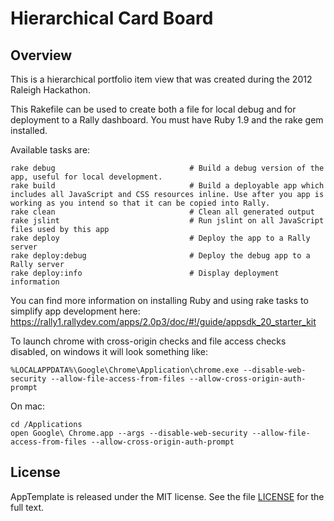 Hierarchical Card Board
=======================

## Overview
This is a hierarchical portfolio item view that was created during the 2012 Raleigh Hackathon.

This Rakefile can be used to create both a file for local debug and for deployment to a Rally dashboard. You must have Ruby 1.9 and the rake gem installed.

Available tasks are:

    rake debug                              # Build a debug version of the app, useful for local development. 
    rake build                              # Build a deployable app which includes all JavaScript and CSS resources inline. Use after you app is working as you intend so that it can be copied into Rally.
    rake clean                              # Clean all generated output
    rake jslint                             # Run jslint on all JavaScript files used by this app
    rake deploy                             # Deploy the app to a Rally server
    rake deploy:debug                       # Deploy the debug app to a Rally server
    rake deploy:info                        # Display deployment information
    
You can find more information on installing Ruby and using rake tasks to simplify app development here: https://rally1.rallydev.com/apps/2.0p3/doc/#!/guide/appsdk_20_starter_kit

To launch chrome with cross-origin checks and file access checks disabled, on windows it will look something like:

    %LOCALAPPDATA%\Google\Chrome\Application\chrome.exe --disable-web-security --allow-file-access-from-files --allow-cross-origin-auth-prompt

On mac:

    cd /Applications
    open Google\ Chrome.app --args --disable-web-security --allow-file-access-from-files --allow-cross-origin-auth-prompt

## License

AppTemplate is released under the MIT license.  See the file [LICENSE](https://raw.github.com/RallyApps/AppTemplate/master/LICENSE) for the full text.
